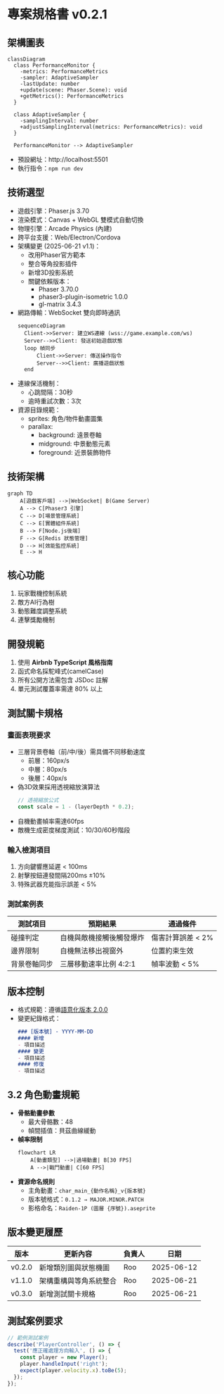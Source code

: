 # 專案規格書 v0.2.1
<!-- 2025-06-21 更新：v0.2.1 新增WebSocket實作細節 -->

## 架構圖表
```mermaid
classDiagram
  class PerformanceMonitor {
    -metrics: PerformanceMetrics
    -sampler: AdaptiveSampler
    -lastUpdate: number
    +update(scene: Phaser.Scene): void
    +getMetrics(): PerformanceMetrics
  }

  class AdaptiveSampler {
    -samplingInterval: number
    +adjustSamplingInterval(metrics: PerformanceMetrics): void
  }

  PerformanceMonitor --> AdaptiveSampler
```
- 預設網址：http://localhost:5501
- 執行指令：`npm run dev`

## 技術選型
- 遊戲引擎：Phaser.js 3.70
- 渲染模式：Canvas + WebGL 雙模式自動切換
- 物理引擎：Arcade Physics (內建)
- 跨平台支援：Web/Electron/Cordova
- 架構變更 (2025-06-21 v1.1)：
  - 改用Phaser官方範本
  - 整合等角投影插件
  - 新增3D投影系統
  - 關鍵依賴版本：
    - Phaser 3.70.0
    - phaser3-plugin-isometric 1.0.0
    - gl-matrix 3.4.3
- 網路傳輸：WebSocket 雙向即時通訊
  ```mermaid
  sequenceDiagram
    Client->>Server: 建立WS連線 (wss://game.example.com/ws)
    Server-->>Client: 發送初始遊戲狀態
    loop 幀同步
        Client->>Server: 傳送操作指令
        Server-->>Client: 廣播遊戲狀態
    end
  ```
- 連線保活機制：
  - 心跳間隔：30秒
  - 逾時重試次數：3次
- 資源目錄規範：
  - sprites: 角色/物件動畫圖集
  - parallax:
    - background: 遠景卷軸
    - midground: 中景動態元素
    - foreground: 近景裝飾物件

## 技術架構
```mermaid
graph TD
    A[遊戲客戶端] -->|WebSocket| B(Game Server)
    A --> C[Phaser3 引擎]
    C --> D[場景管理系統]
    C --> E[實體組件系統]
    B --> F[Node.js後端]
    F --> G[Redis 狀態管理]
    D --> H[效能監控系統]
    E --> H
```

## 核心功能
1. 玩家戰機控制系統
2. 敵方AI行為樹
3. 動態難度調整系統
4. 連擊獎勵機制

## 開發規範
1. 使用 **Airbnb TypeScript 風格指南**
2. 函式命名採駝峰式(camelCase)
3. 所有公開方法需包含 JSDoc 註解
4. 單元測試覆蓋率需達 80% 以上

## 測試關卡規格
### 畫面表現要求
- 三層背景卷軸（前/中/後）需具備不同移動速度
  - 前層：160px/s
  - 中層：80px/s
  - 後層：40px/s
- 偽3D效果採用透視縮放演算法
  ```typescript
  // 透視縮放公式
  const scale = 1 - (layerDepth * 0.2);
  ```
- 自機動畫幀率需達60fps
- 敵機生成密度梯度測試：10/30/60秒階段

### 輸入檢測項目
1. 方向鍵響應延遲 < 100ms
2. 射擊按鈕連發間隔200ms ±10%
3. 特殊武器充能指示誤差 < 5%

### 測試案例表
| 測試項目       | 預期結果               | 通過條件              |
|----------------|------------------------|-----------------------|
| 碰撞判定       | 自機與敵機接觸後觸發爆炸 | 傷害計算誤差 < 2%   |
| 邊界限制       | 自機無法移出視窗外     | 位置約束生效          |
| 背景卷軸同步   | 三層移動速率比例 4:2:1  | 幀率波動 < 5%        |

## 版本控制
- 格式規範：遵循[語意化版本 2.0.0](https://semver.org/lang/zh-TW/)
- 變更紀錄格式：
  ```markdown
  ### [版本號] - YYYY-MM-DD
  #### 新增
  - 項目描述
  #### 變更
  - 項目描述
  #### 修復
  - 項目描述
  ```

## 3.2 角色動畫規範
- **骨骼動畫參數**
  - 最大骨骼數：48
  - 幀間插值：貝茲曲線緩動
- **幀率限制**
  ```mermaid
  flowchart LR
      A[動畫類型] -->|過場動畫| B[30 FPS]
      A -->|戰鬥動畫| C[60 FPS]
  ```
- **資源命名規則**
  - 主角動畫：`char_main_{動作名稱}_v{版本號}`
  - 版本號格式：`0.1.2 → MAJOR.MINOR.PATCH`
  - 影格命名：`Raiden-1P (圖層 {序號}).aseprite`
  
## 版本變更履歷
| 版本   | 更新內容               | 負責人 | 日期       |
|--------|----------------------|--------|------------|
| v0.2.0 | 新增類別圖與狀態機圖   | Roo    | 2025-06-12 |
| v1.1.0 | 架構重構與等角系統整合 | Roo    | 2025-06-21 |
| v0.3.0 | 新增測試關卡規格       | Roo    | 2025-06-21 |

## 測試案例要求
```typescript
// 範例測試案例
describe('PlayerController', () => {
  test('應正確處理方向輸入', () => {
    const player = new Player();
    player.handleInput('right');
    expect(player.velocity.x).toBe(5);
  });
});